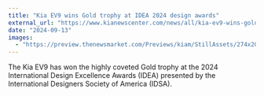 ```yaml
---
title: "Kia EV9 wins Gold trophy at IDEA 2024 design awards"
external_url: "https://www.kianewscenter.com/news/all/kia-ev9-wins-gold-trophy-at-idea-2024-design-awards/s/2dcad482-d88d-4b42-907e-bca6e9bf7e64"
date: "2024-09-13"
images:
  - "https://preview.thenewsmarket.com/Previews/kiam/StillAssets/274x206/676338_v2.jpg"
---
```


The Kia EV9 has won the highly coveted Gold trophy at the 2024 International Design Excellence Awards (IDEA) presented by the International Designers Society of America (IDSA).